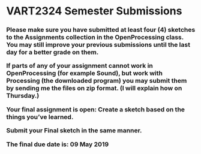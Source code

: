 <h1>VART2324 Semester Submissions

<h3>Please make sure you have submitted at least four (4) sketches to the Assignments collection in the OpenProcessing class.
You may still improve your previous submissions until the last day for a better grade on them.

If parts of any of your assignment cannot work in OpenProcessing (for example Sound), but work with Processing (the downloaded program) you may submit them by sending me the files on zip format. (I will explain how on Thursday.)

Your final assignment is open: Create a sketch based on the things you’ve learned.

Submit your Final sketch in the same manner.

The final due date is: 09 May 2019
